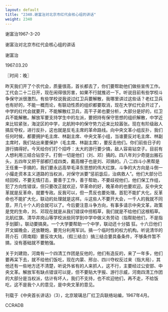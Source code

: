 ```yaml
---
layout: default
title: "2340.谢富治对北京市红代会核心组的讲话"
weight: 2340
---
```


谢富治1967-3-20

谢富治对北京市红代会核心组的讲话

谢富治

1967.03.20

〖时间：晚〗

昨天我们开了个农代会，质量很高，首长都去了，你们要帮助他们做些宣传工作。工代会二十二日开，现在闹得很厉害，如果不行就推迟一下。听说目前有些学校斗争保守派很激烈。有些学校说我说过红卫兵要解散，我哪里讲过这些话？老红卫兵也有好的，不能一概而论，有联动性质的组织都要取消，现在大学红代会开过了，中学的红代会就要开，不能解散红卫兵，高干子弟也要分析，大部分是好的，红卫兵不能解散。解放军要支持学生中的左派，要把持有保守思想的组织解散，中学近来比较紧张，海淀区的中学，北航附中的保守势力近来比较嚣张。现在有阶级敌人搞反夺权，进行反扑，这也就是反毛主席的革命路线。向中央文革小组反扑，我们任何时候，都要拥护毛主席、林副主席、中央文革小组，当谁要反对毛主席、林副主席时，我们站出来要保护（毛主席、林副主席），要反击他们。你们前些日子的游行搞得好。今天给你们打个招呼：太大的游行要少搞，敌人容易钻空子。目前有人想利用三结合钻空子。打倒一切是他们（刘、邓）搞的。四八年刘少奇提出搬石头，五四年又把干部都打成四类，戴高帽子也是刘、邓搞的。八·二四斗小黑帮是王任重一手搞的，我们要永远高举毛泽东思想的伟大红旗，斗争的大方向是斗倒一小撮走资本主义道路的当权派，对保守派要“惩前毖后，治病救人”。他们大部分已经回校，不要无情打击，要善于工作，善于帮助，不要歧视他们，他们保工作组，犯了方向性错误，但只要改正就欢迎，早革命的好，晚革命的也要欢迎。反中央文革就是反革命，就要专政。反我可以，但一贯反也要处理。首犯不能扩大化，反革命也不能扩大化，联动的处理就是这样。斗这些人不要开大会，一千人的我就不同意，开几十个人的会就可以了。今后要注意斗争方向，有事多请示中央文革，政策是党的生命，刘、邓现在就是从我们错误中捞稻草，我们就是不给他们这根稻草。北航红旗、清华井岗山等学校派些同学到中学中做义务劳动（指帮助他们，不是指手划脚）。联动要搞臭。一个大学要帮助一个中学，联动还十分猖 狂。十六日他们开文娱晚会，还放鞭炮，要充分利用军训。搞一个临时性的权力机构。听说清华的蒋介石（蒋南翔）要反攻大陆，（假三结合）搞三结合要具备条件，不够条件暂不搞，没有基础就不要勉强。

关于刘建勋，河南有一个四清工作团是反他的，他们有造反的，来了一年多，他们要再呆下去，就不给他们饭吃，现在内蒙、邢台、四川夺权反过来（指大局），其他还有一些地方还不清楚，听说外省有的人来抓人，这不行，主要经过公安部、中央文革。解放军有缺点错误可以提，但不要贴大字报、游行示威，河南四清工作团的大部分是当权派，估计有坏人，我们不支持，也不欢迎他们，再不走，不给饭吃，这不是我个人的意见，是中央文革的意见。

刊载于《中央首长讲话》（3），北京玻璃总厂红卫兵联络站编，1967年4月。

CCRADB

